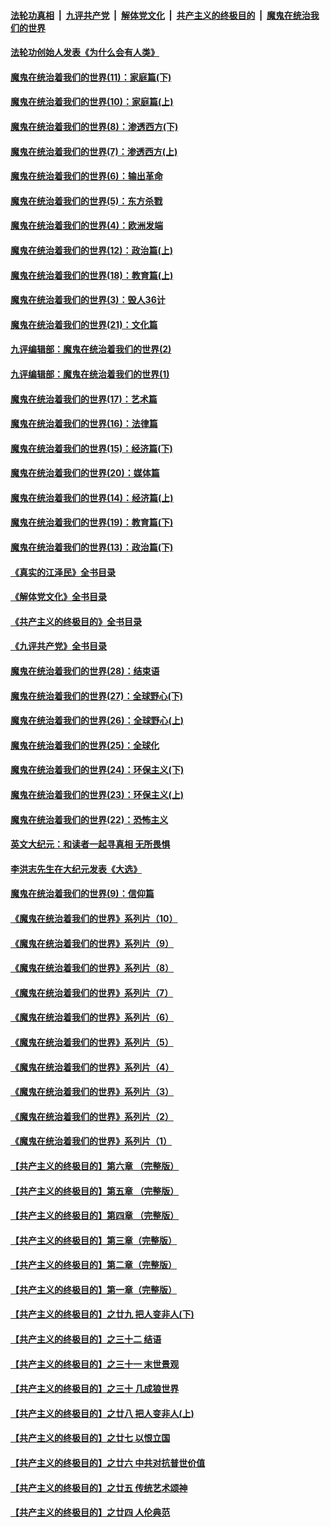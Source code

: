 ####  [法轮功真相](../../../../basic/blob/master/README.md?t=04100411) &nbsp;|&nbsp; [九评共产党](../../../../9ping.md/blob/master/README.md?t=04100411) &nbsp;|&nbsp; [解体党文化](../../../../jtdwh.md/blob/master/README.md?t=04100411)  &nbsp;|&nbsp; [共产主义的终极目的](../../../../gczydzjmd.md/blob/master/README.md?t=04100411) &nbsp;|&nbsp; [魔鬼在统治我们的世界](../../../../mgztzwmdsj.md/blob/master/README.md?t=04100411) 

#### [法轮功创始人发表《为什么会有人类》](../pages/nsc422/n13912117.md?t=04100411) 

#### [魔鬼在统治着我们的世界(11)：家庭篇(下)](../pages/nsc422/n10440961.md?t=04100411) 

#### [魔鬼在统治着我们的世界(10)：家庭篇(上)](../pages/nsc422/n10435448.md?t=04100411) 

#### [魔鬼在统治着我们的世界(8)：渗透西方(下)](../pages/nsc422/n10429603.md?t=04100411) 

#### [魔鬼在统治着我们的世界(7)：渗透西方(上)](../pages/nsc422/n10426013.md?t=04100411) 

#### [魔鬼在统治着我们的世界(6)：输出革命](../pages/nsc422/n10421536.md?t=04100411) 

#### [魔鬼在统治着我们的世界(5)：东方杀戮](../pages/nsc422/n10417707.md?t=04100411) 

#### [魔鬼在统治着我们的世界(4)：欧洲发端](../pages/nsc422/n10414890.md?t=04100411) 

#### [魔鬼在统治着我们的世界(12)：政治篇(上)](../pages/nsc422/n10444576.md?t=04100411) 

#### [魔鬼在统治着我们的世界(18)：教育篇(上)](../pages/nsc422/n10526970.md?t=04100411) 

#### [魔鬼在统治着我们的世界(3)：毁人36计](../pages/nsc422/n10411583.md?t=04100411) 

#### [魔鬼在统治着我们的世界(21)：文化篇](../pages/nsc422/n10597706.md?t=04100411) 

#### [九评编辑部：魔鬼在统治着我们的世界(2)](../pages/nsc422/n10410036.md?t=04100411) 

#### [九评编辑部：魔鬼在统治着我们的世界(1)](../pages/nsc422/n10406825.md?t=04100411) 

#### [魔鬼在统治着我们的世界(17)：艺术篇](../pages/nsc422/n10499093.md?t=04100411) 

#### [魔鬼在统治着我们的世界(16)：法律篇](../pages/nsc422/n10485969.md?t=04100411) 

#### [魔鬼在统治着我们的世界(15)：经济篇(下)](../pages/nsc422/n10469975.md?t=04100411) 

#### [魔鬼在统治着我们的世界(20)：媒体篇](../pages/nsc422/n10586579.md?t=04100411) 

#### [魔鬼在统治着我们的世界(14)：经济篇(上)](../pages/nsc422/n10457370.md?t=04100411) 

#### [魔鬼在统治着我们的世界(19)：教育篇(下)](../pages/nsc422/n10564808.md?t=04100411) 

#### [魔鬼在统治着我们的世界(13)：政治篇(下)](../pages/nsc422/n10448270.md?t=04100411) 

#### [《真实的江泽民》全书目录](../pages/nsc422/n13721399.md?t=04100411) 

#### [《解体党文化》全书目录](../pages/nsc422/n13721157.md?t=04100411) 

#### [《共产主义的终极目的》全书目录](../pages/nsc422/n13721048.md?t=04100411) 

#### [《九评共产党》全书目录](../pages/nsc422/n13708085.md?t=04100411) 

#### [魔鬼在统治着我们的世界(28)：结束语](../pages/nsc422/n10936246.md?t=04100411) 

#### [魔鬼在统治着我们的世界(27)：全球野心(下)](../pages/nsc422/n10928319.md?t=04100411) 

#### [魔鬼在统治着我们的世界(26)：全球野心(上)](../pages/nsc422/n10900318.md?t=04100411) 

#### [魔鬼在统治着我们的世界(25)：全球化](../pages/nsc422/n10788205.md?t=04100411) 

#### [魔鬼在统治着我们的世界(24)：环保主义(下)](../pages/nsc422/n10695307.md?t=04100411) 

#### [魔鬼在统治着我们的世界(23)：环保主义(上)](../pages/nsc422/n10688613.md?t=04100411) 

#### [魔鬼在统治着我们的世界(22)：恐怖主义](../pages/nsc422/n10614727.md?t=04100411) 

#### [英文大纪元：和读者一起寻真相 无所畏惧](../pages/nsc422/n12542027.md?t=04100411) 

#### [李洪志先生在大纪元发表《大选》](../pages/nsc422/n12534746.md?t=04100411) 

#### [魔鬼在统治着我们的世界(9)：信仰篇](../pages/nsc422/n10432159.md?t=04100411) 

#### [《魔鬼在统治着我们的世界》系列片（10）](../pages/nsc422/n12292670.md?t=04100411) 

#### [《魔鬼在统治着我们的世界》系列片（9）](../pages/nsc422/n12290859.md?t=04100411) 

#### [《魔鬼在统治着我们的世界》系列片（8）](../pages/nsc422/n12287445.md?t=04100411) 

#### [《魔鬼在统治着我们的世界》系列片（7）](../pages/nsc422/n12283425.md?t=04100411) 

#### [《魔鬼在统治着我们的世界》系列片（6）](../pages/nsc422/n12282314.md?t=04100411) 

#### [《魔鬼在统治着我们的世界》系列片（5）](../pages/nsc422/n12281419.md?t=04100411) 

#### [《魔鬼在统治着我们的世界》系列片（4）](../pages/nsc422/n12274024.md?t=04100411) 

#### [《魔鬼在统治着我们的世界》系列片（3）](../pages/nsc422/n12271322.md?t=04100411) 

#### [《魔鬼在统治着我们的世界》系列片（2）](../pages/nsc422/n12269049.md?t=04100411) 

#### [《魔鬼在统治着我们的世界》系列片（1）](../pages/nsc422/n12267575.md?t=04100411) 

#### [【共产主义的终极目的】第六章 （完整版）](../pages/nsc422/n11428913.md?t=04100411) 

#### [【共产主义的终极目的】第五章 （完整版）](../pages/nsc422/n11428912.md?t=04100411) 

#### [【共产主义的终极目的】第四章 （完整版）](../pages/nsc422/n11428907.md?t=04100411) 

#### [【共产主义的终极目的】第三章（完整版）](../pages/nsc422/n11428848.md?t=04100411) 

#### [【共产主义的终极目的】第二章（完整版）](../pages/nsc422/n11428831.md?t=04100411) 

#### [【共产主义的终极目的】第一章（完整版）](../pages/nsc422/n11417651.md?t=04100411) 

#### [【共产主义的终极目的】之廿九 把人变非人(下)](../pages/nsc422/n11344140.md?t=04100411) 

#### [【共产主义的终极目的】之三十二 结语](../pages/nsc422/n11360535.md?t=04100411) 

#### [【共产主义的终极目的】之三十一 末世景观](../pages/nsc422/n11351129.md?t=04100411) 

#### [【共产主义的终极目的】之三十 几成狼世界](../pages/nsc422/n11348280.md?t=04100411) 

#### [【共产主义的终极目的】之廿八 把人变非人(上)](../pages/nsc422/n11340492.md?t=04100411) 

#### [【共产主义的终极目的】之廿七 以恨立国](../pages/nsc422/n11336944.md?t=04100411) 

#### [【共产主义的终极目的】之廿六 中共对抗普世价值](../pages/nsc422/n11324785.md?t=04100411) 

#### [【共产主义的终极目的】之廿五 传统艺术颂神](../pages/nsc422/n11296396.md?t=04100411) 

#### [【共产主义的终极目的】之廿四 人伦典范](../pages/nsc422/n11296397.md?t=04100411) 

